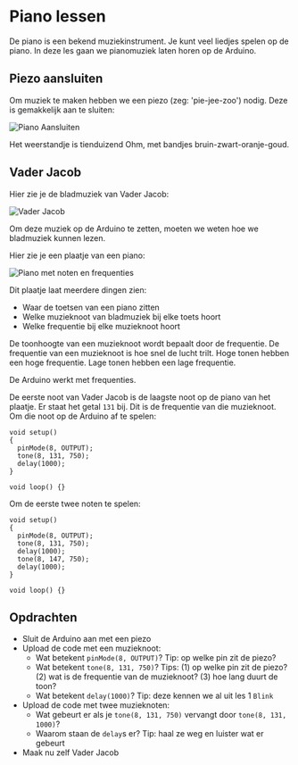 # Piano lessen

De piano is een bekend muziekinstrument.
Je kunt veel liedjes spelen op de piano.
In deze les gaan we pianomuziek laten horen op de Arduino.

## Piezo aansluiten

Om muziek te maken hebben we een piezo (zeg: 'pie-jee-zoo') nodig.
Deze is gemakkelijk aan te sluiten:

![Piano Aansluiten](PianoAansluiten.png)

Het weerstandje is tienduizend Ohm, met bandjes bruin-zwart-oranje-goud.

## Vader Jacob

Hier zie je de bladmuziek van Vader Jacob:

![Vader Jacob](VaderJacob.png)

Om deze muziek op de Arduino te zetten, moeten we weten hoe we bladmuziek kunnen lezen.

Hier zie je een plaatje van een piano:

![Piano met noten en frequenties](PianoNotenFrequenties.png)

Dit plaatje laat meerdere dingen zien:

 * Waar de toetsen van een piano zitten
 * Welke muzieknoot van bladmuziek bij elke toets hoort
 * Welke frequentie bij elke muzieknoot hoort

De toonhoogte van een muzieknoot wordt bepaalt door de frequentie.
De frequentie van een muzieknoot is hoe snel de lucht trilt.
Hoge tonen hebben een hoge frequentie.
Lage tonen hebben een lage frequentie.

De Arduino werkt met frequenties.

De eerste noot van Vader Jacob is de laagste noot op de piano van het plaatje.
Er staat het getal `131` bij. Dit is de frequentie van die muzieknoot.
Om die noot op de Arduino af te spelen:

```
void setup() 
{
  pinMode(8, OUTPUT);
  tone(8, 131, 750);
  delay(1000);
}

void loop() {}
```

Om de eerste twee noten te spelen:

```
void setup() 
{
  pinMode(8, OUTPUT);
  tone(8, 131, 750);
  delay(1000);
  tone(8, 147, 750);
  delay(1000);
}

void loop() {}
```


## Opdrachten

 * Sluit de Arduino aan met een piezo
 * Upload de code met een muzieknoot:
   * Wat betekent `pinMode(8, OUTPUT)`? Tip: op welke pin zit de piezo?
   * Wat betekent `tone(8, 131, 750)`? Tips: (1) op welke pin zit de piezo? (2) wat is de frequentie van de muzieknoot? (3) hoe lang duurt de toon?
   * Wat betekent `delay(1000)`? Tip: deze kennen we al uit les 1 `Blink`
 * Upload de code met twee muzieknoten:
   * Wat gebeurt er als je `tone(8, 131, 750)` vervangt door `tone(8, 131, 1000)`?
   * Waarom staan de `delay`s er? Tip: haal ze weg en luister wat er gebeurt
 * Maak nu zelf Vader Jacob

